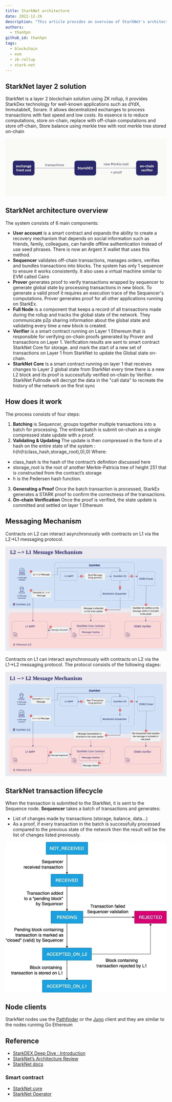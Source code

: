 ```yaml
---
title: StarkNet architecture
date: 2022-12-26
description: "This article provides an overview of StarkNet's architecture, including its main components, how it works, and its transaction lifecycle. It also covers the messaging mechanism between Layer 1 and Layer 2, as well as the node clients used in the StarkNet network."
authors:
  - thanhpn
github_id: thanhpn
tags:
  - blockchain
  - evm
  - zk-rollup
  - stark-net
---
```


## StarkNet layer 2 solution

StarkNet is a layer 2 blockchain solution using ZK rollup, it provides StarkDex technology for well-known applications such as dYdX, ImmutableX, Sorare. It allows decentralized exchanges to process transactions with fast speed and low costs. Its essence is to reduce computations, store on-chain, replace with off-chain computations and store off-chain, Store balance using merkle tree with root merkle tree stored on-chain

![](assets/starknet-architecture_starkdex.webp)

## StarkNet architecture overview

The system consists of 6 main components:

- **User account** is a smart contract and expands the ability to create a recovery mechanism that depends on social information such as friends, family, colleagues, can handle offline authentication instead of use seed phrases. There is now an Argent X wallet that uses this method.
- **Sequencer** validates off-chain transactions, manages orders, verifies and bundles transactions into blocks. The system has only 1 sequencer to ensure it works consistently. It also uses a virtual machine similar to EVM called Cairo
- **Prover** generates proof to verify transactions wrapped by sequencer to generate global state by processing transactions in new block. To generate a valid proof it requires an execution trace of the Sequencer's computations. Prover generates proof for all other applications running on StarkEx.
- **Full Node** is a component that keeps a record of all transactions made during the rollup and tracks the global state of the network. They communicate p2p sharing information about the global state and validating every time a new block is created.
- **Verifier** is a smart contract running on Layer 1 Ethereum that is responsible for verifying on-chain proofs generated by Prover and transactions on Layer 1. Verification results are sent to smart contract StarkNet Core for storage. and mark the start of a new set of transactions on Layer 1 from StarkNet to update the Global state on-chain.
- **StarkNet Core** Is a smart contract running on layer 1 that receives changes to Layer 2 global state from StarkNet every time there is a new L2 block and its proof is successfully verified on-chain by Verifier. StarkNet Fullnode will decrypt the data in the "call data" to recreate the history of the network on the first sync

## How does it work

The process consists of four steps:

1. **Batching** is Sequencer, groups together multiple transactions into a batch for processing. The entired batch is submit on-chain as a single compressed state update with a proof.
2. **Validating & Updating** The update is then compressed in the form of a hash on the entire state of the system : ℎ(ℎ(ℎ(class_hash,storage_root),0),0) Where:

- class_hash is the hash of the contract’s definition discussed here
- storage_root is the root of another Merkle-Patricia tree of height 251 that is constructed from the contract’s storage
- ℎ is the Pedersen hash function.

3. **Generating a Proof** Once the batch transaction is processed, StarkEx generates a STARK proof to confirm the correctness of the transactions.
4. **On-chain Verification** Once the proof is verified, the state update is committed and settled on layer 1 Ethereum

## Messaging Mechanism

Contracts on L2 can interact asynchronously with contracts on L1 via the L2→L1 messaging protocol.

![](assets/starknet-architecture_starknet-current-architecture.webp)

Contracts on L1 can interact asynchronously with contracts on L2 via the L1→L2 messaging protocol. The protocol consists of the following stages:

![](assets/starknet-architecture_starknet-l1l2.webp)

## StarkNet transaction lifecycle

When the transaction is submitted to the StarkNet, it is sent to the Sequence node. **Sequencer** takes a batch of transactions and generates:

- List of changes made by transactions (storage, balance, data...)
- As a proof, if every transaction in the batch is successfully processed compared to the previous state of the network then the result will be the list of changes listed previously.

![](assets/starknet-architecture_starknet-transactions-states.webp)

## Node clients

StarkNet nodes use the [Pathfinder](https://github.com/eqlabs/pathfinder) or the [Juno](https://github.com/NethermindEth/juno) client and they are similar to the nodes running Go Ethereum

## Reference

- [StarkDEX Deep Dive : Introduction](https://medium.com/starkware/starkdex-deep-dive-introduction-7b4ef0dedba8)
- [StarkNet’s Architecture Review](https://david-barreto.com/StarkNets-architecture-review/)
- [StarkNet docs](https://docs.StarkNet.io/documentation/)

### Smart contract

- [StarkNet core](https://etherscan.io/address/0xc662c410c0ecf747543f5ba90660f6abebd9c8c4)
- [StarkNet Operator](https://etherscan.io/address/0x2c169dfe5fbba12957bdd0ba47d9cedbfe260ca7)
